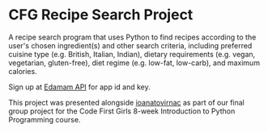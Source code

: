 # CFG Recipe Search Project

A recipe search program that uses Python to find recipes according to the user's chosen ingredient(s) and other search criteria, including preferred cuisine type (e.g. British, Italian, Indian), dietary requirements (e.g. vegan, vegetarian, gluten-free), diet regime (e.g. low-fat, low-carb), and maximum calories. 

Sign up at [Edamam API](https://developer.edamam.com/edamam-recipe-api) for app id and key.

This project was presented alongside [ioanatovirnac](https://github.com/ioanatovirnac) as part of our final group project for the Code First Girls 8-week Introduction to Python Programming course.
